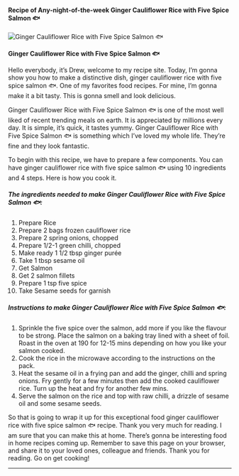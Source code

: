             

#### Recipe of Any-night-of-the-week Ginger Cauliflower Rice with Five Spice Salmon 🐟

![Ginger Cauliflower Rice with Five Spice Salmon 🐟](https://img-global.cpcdn.com/recipes/d09aee00143d23db/751x532cq70/ginger-cauliflower-rice-with-five-spice-salmon-%f0%9f%90%9f-recipe-main-photo.jpg)

**Ginger Cauliflower Rice with Five Spice Salmon 🐟**

Hello everybody, it’s Drew, welcome to my recipe site. Today, I’m gonna show you how to make a distinctive dish, ginger cauliflower rice with five spice salmon 🐟. One of my favorites food recipes. For mine, I’m gonna make it a bit tasty. This is gonna smell and look delicious.

Ginger Cauliflower Rice with Five Spice Salmon 🐟 is one of the most well liked of recent trending meals on earth. It is appreciated by millions every day. It is simple, it’s quick, it tastes yummy. Ginger Cauliflower Rice with Five Spice Salmon 🐟 is something which I’ve loved my whole life. They’re fine and they look fantastic.

To begin with this recipe, we have to prepare a few components. You can have ginger cauliflower rice with five spice salmon 🐟 using 10 ingredients and 4 steps. Here is how you cook it.

##### The ingredients needed to make Ginger Cauliflower Rice with Five Spice Salmon 🐟:

1.  Prepare Rice
2.  Prepare 2 bags frozen cauliflower rice
3.  Prepare 2 spring onions, chopped
4.  Prepare 1/2-1 green chilli, chopped
5.  Make ready 1 1/2 tbsp ginger purée
6.  Take 1 tbsp sesame oil
7.  Get Salmon
8.  Get 2 salmon fillets
9.  Prepare 1 tsp five spice
10.  Take Sesame seeds for garnish

##### Instructions to make Ginger Cauliflower Rice with Five Spice Salmon 🐟:

1.  Sprinkle the five spice over the salmon, add more if you like the flavour to be strong. Place the salmon on a baking tray lined with a sheet of foil. Roast in the oven at 190 for 12-15 mins depending on how you like your salmon cooked.
2.  Cook the rice in the microwave according to the instructions on the pack.
3.  Heat the sesame oil in a frying pan and add the ginger, chilli and spring onions. Fry gently for a few minutes then add the cooked cauliflower rice. Turn up the heat and fry for another few mins.
4.  Serve the salmon on the rice and top with raw chilli, a drizzle of sesame oil and some sesame seeds.

So that is going to wrap it up for this exceptional food ginger cauliflower rice with five spice salmon 🐟 recipe. Thank you very much for reading. I am sure that you can make this at home. There’s gonna be interesting food in home recipes coming up. Remember to save this page on your browser, and share it to your loved ones, colleague and friends. Thank you for reading. Go on get cooking!

* * *
